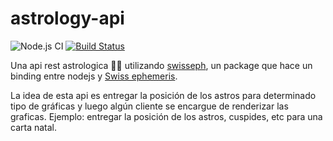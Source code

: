 # astrology-api

![Node.js CI](https://github.com/ryuphi/astrology-api/workflows/Node.js%20CI/badge.svg?branch=master) [![Build Status](https://travis-ci.com/ryuphi/astrology-api.svg?branch=master)](https://travis-ci.com/ryuphi/astrology-api)

Una api rest astrologica 🤷‍♂️ utilizando [swisseph](https://github.com/mivion/swisseph), un package que hace un binding entre nodejs y [Swiss ephemeris](https://www.astro.com/swisseph/swephinfo_e.htm).

La idea de esta api es entregar la posición de los astros para determinado tipo de gráficas y luego algún cliente se encargue de renderizar las graficas. Ejemplo: entregar la posición de los astros, cuspides, etc para una carta natal.
